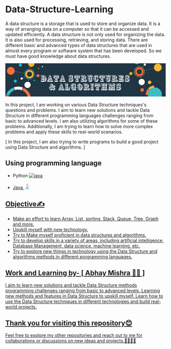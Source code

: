 
# Data-Structure-Learning 

A data structure is a storage that is used to store and organize data. It is a way of arranging data on a computer so that it can be accessed and updated efficiently. A data structure is not only used for organizing the data. It is also used for processing, retrieving, and storing data. There are different basic and advanced types of data structures that are used in almost every program or software system that has been developed.
So we must have good knowledge about data structures.

![Standpickup logo](https://github.com/abhaymishra24/Data-Structure-Learning/blob/main/Data%20Structure.jpg)

In this project, I am working on various Data Structure techniques's questions and problems. I aim to learn new solutions and tackle Data Structure in different programming languages challenges ranging from basic to advanced levels. I am also utilizing algorithms for some of these problems. Additionally, I am trying to learn how to solve more complex problems and apply these skills to real-world scenarios.

[ In this project, I am also trying to write programs to build a good project using Data Structure and algorithms. ]

## Using programming language

- Python <a href="https://www.python.com" target="_blank" rel="noreferrer"> <img src="https://s3.dualstack.us-east-2.amazonaws.com/pythondotorg-assets/media/files/python-logo-only.svg" alt="java" width="20" height="20"/>

- Java <a href="https://www.java.com" target="_blank" rel="noreferrer"> <img src="https://raw.githubusercontent.com/devicons/devicon/master/icons/java/java-original.svg" alt="java" width="20" height="20"/>

## Objective✍️

- Make an effort to learn Array, List, sorting, Stack, Queue, Tree, Graph and more. 
- Upskill myself with new technology.
- Try to Make myself proficient in data structures and algorithms.
- Try to develop skills in a variety of areas, including artificial intelligence, Database Management, data science, machine learning, etc.
- Try to explore new things in technology using the Data Structure and algorithms methods in different programming languages.

## Work and Learning by- [ Abhay Mishra 🧑‍💻 ]

I aim to learn new solutions and tackle Data Structure methods programming challenges ranging from basic to advanced levels. Learning new methods and features in Data Structure to upskill myself. Learn how to use the Data Structure techniques in different technologies and build real-world projects.

## Thank you for visiting this repository😊

Feel free to explore my other repositories and reach out to me for collaborations or discussions on new ideas and projects.🤝🧑‍💻🚀